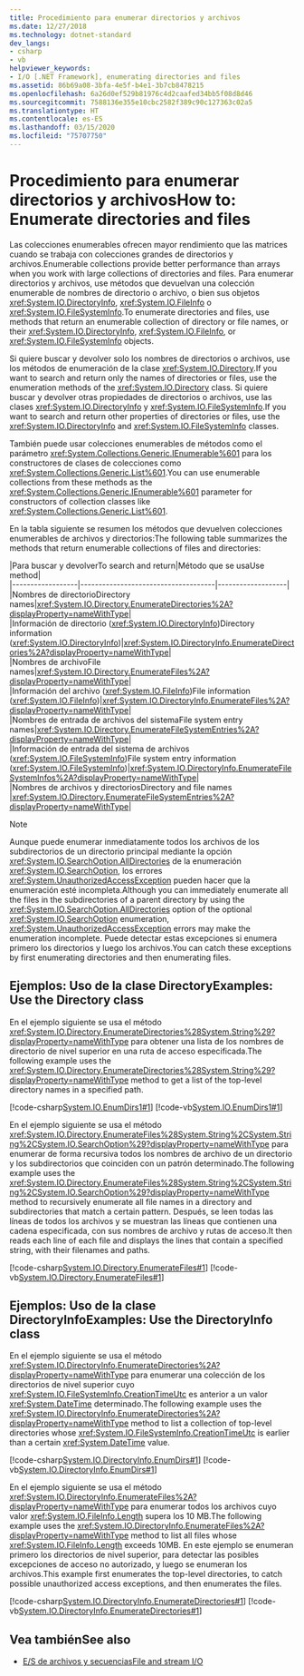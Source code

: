 ```yaml
---
title: Procedimiento para enumerar directorios y archivos
ms.date: 12/27/2018
ms.technology: dotnet-standard
dev_langs:
- csharp
- vb
helpviewer_keywords:
- I/O [.NET Framework], enumerating directories and files
ms.assetid: 86b69a08-3bfa-4e5f-b4e1-3b7cb8478215
ms.openlocfilehash: 6a26d0ef529b81976c4d2caafed34bb5f08d8d46
ms.sourcegitcommit: 7588136e355e10cbc2582f389c90c127363c02a5
ms.translationtype: HT
ms.contentlocale: es-ES
ms.lasthandoff: 03/15/2020
ms.locfileid: "75707750"
---
```

# <a name="how-to-enumerate-directories-and-files"></a><span data-ttu-id="d79ff-102">Procedimiento para enumerar directorios y archivos</span><span class="sxs-lookup"><span data-stu-id="d79ff-102">How to: Enumerate directories and files</span></span>
<span data-ttu-id="d79ff-103">Las colecciones enumerables ofrecen mayor rendimiento que las matrices cuando se trabaja con colecciones grandes de directorios y archivos.</span><span class="sxs-lookup"><span data-stu-id="d79ff-103">Enumerable collections provide better performance than arrays when you work with large collections of directories and files.</span></span> <span data-ttu-id="d79ff-104">Para enumerar directorios y archivos, use métodos que devuelvan una colección enumerable de nombres de directorio o archivo, o bien sus objetos <xref:System.IO.DirectoryInfo>, <xref:System.IO.FileInfo> o <xref:System.IO.FileSystemInfo>.</span><span class="sxs-lookup"><span data-stu-id="d79ff-104">To enumerate directories and files, use methods that return an enumerable collection of directory or file names, or their <xref:System.IO.DirectoryInfo>, <xref:System.IO.FileInfo>, or <xref:System.IO.FileSystemInfo> objects.</span></span>  
  
<span data-ttu-id="d79ff-105">Si quiere buscar y devolver solo los nombres de directorios o archivos, use los métodos de enumeración de la clase <xref:System.IO.Directory>.</span><span class="sxs-lookup"><span data-stu-id="d79ff-105">If you want to search and return only the names of directories or files, use the enumeration methods of the <xref:System.IO.Directory> class.</span></span> <span data-ttu-id="d79ff-106">Si quiere buscar y devolver otras propiedades de directorios o archivos, use las clases <xref:System.IO.DirectoryInfo> y <xref:System.IO.FileSystemInfo>.</span><span class="sxs-lookup"><span data-stu-id="d79ff-106">If you want to search and return other properties of directories or files, use the <xref:System.IO.DirectoryInfo> and <xref:System.IO.FileSystemInfo> classes.</span></span>  
  
<span data-ttu-id="d79ff-107">También puede usar colecciones enumerables de métodos como el parámetro <xref:System.Collections.Generic.IEnumerable%601> para los constructores de clases de colecciones como <xref:System.Collections.Generic.List%601>.</span><span class="sxs-lookup"><span data-stu-id="d79ff-107">You can use enumerable collections from these methods as the <xref:System.Collections.Generic.IEnumerable%601> parameter for constructors of collection classes like <xref:System.Collections.Generic.List%601>.</span></span>  
  
<span data-ttu-id="d79ff-108">En la tabla siguiente se resumen los métodos que devuelven colecciones enumerables de archivos y directorios:</span><span class="sxs-lookup"><span data-stu-id="d79ff-108">The following table summarizes the methods that return enumerable collections of files and directories:</span></span>  
  
|<span data-ttu-id="d79ff-109">Para buscar y devolver</span><span class="sxs-lookup"><span data-stu-id="d79ff-109">To search and return</span></span>|<span data-ttu-id="d79ff-110">Método que se usa</span><span class="sxs-lookup"><span data-stu-id="d79ff-110">Use method</span></span>|  
|------------------|-------------------------------------|-------------------|  
|<span data-ttu-id="d79ff-111">Nombres de directorio</span><span class="sxs-lookup"><span data-stu-id="d79ff-111">Directory names</span></span>|<xref:System.IO.Directory.EnumerateDirectories%2A?displayProperty=nameWithType>|  
|<span data-ttu-id="d79ff-112">Información de directorio (<xref:System.IO.DirectoryInfo>)</span><span class="sxs-lookup"><span data-stu-id="d79ff-112">Directory information (<xref:System.IO.DirectoryInfo>)</span></span>|<xref:System.IO.DirectoryInfo.EnumerateDirectories%2A?displayProperty=nameWithType>|  
|<span data-ttu-id="d79ff-113">Nombres de archivo</span><span class="sxs-lookup"><span data-stu-id="d79ff-113">File names</span></span>|<xref:System.IO.Directory.EnumerateFiles%2A?displayProperty=nameWithType>|  
|<span data-ttu-id="d79ff-114">Información del archivo (<xref:System.IO.FileInfo>)</span><span class="sxs-lookup"><span data-stu-id="d79ff-114">File information (<xref:System.IO.FileInfo>)</span></span>|<xref:System.IO.DirectoryInfo.EnumerateFiles%2A?displayProperty=nameWithType>|  
|<span data-ttu-id="d79ff-115">Nombres de entrada de archivos del sistema</span><span class="sxs-lookup"><span data-stu-id="d79ff-115">File system entry names</span></span>|<xref:System.IO.Directory.EnumerateFileSystemEntries%2A?displayProperty=nameWithType>|  
|<span data-ttu-id="d79ff-116">Información de entrada del sistema de archivos (<xref:System.IO.FileSystemInfo>)</span><span class="sxs-lookup"><span data-stu-id="d79ff-116">File system entry information (<xref:System.IO.FileSystemInfo>)</span></span>|<xref:System.IO.DirectoryInfo.EnumerateFileSystemInfos%2A?displayProperty=nameWithType>|  
|<span data-ttu-id="d79ff-117">Nombres de archivos y directorios</span><span class="sxs-lookup"><span data-stu-id="d79ff-117">Directory and file names</span></span> |<xref:System.IO.Directory.EnumerateFileSystemEntries%2A?displayProperty=nameWithType>|  

> [!NOTE]
> <span data-ttu-id="d79ff-118">Aunque puede enumerar inmediatamente todos los archivos de los subdirectorios de un directorio principal mediante la opción <xref:System.IO.SearchOption.AllDirectories> de la enumeración <xref:System.IO.SearchOption>, los errores <xref:System.UnauthorizedAccessException> pueden hacer que la enumeración esté incompleta.</span><span class="sxs-lookup"><span data-stu-id="d79ff-118">Although you can immediately enumerate all the files in the subdirectories of a parent directory by using the <xref:System.IO.SearchOption.AllDirectories> option of the optional <xref:System.IO.SearchOption> enumeration, <xref:System.UnauthorizedAccessException> errors may make the enumeration incomplete.</span></span> <span data-ttu-id="d79ff-119">Puede detectar estas excepciones si enumera primero los directorios y luego los archivos.</span><span class="sxs-lookup"><span data-stu-id="d79ff-119">You can catch these exceptions by first enumerating directories and then enumerating files.</span></span>  
  
## <a name="examples-use-the-directory-class"></a><span data-ttu-id="d79ff-120">Ejemplos: Uso de la clase Directory</span><span class="sxs-lookup"><span data-stu-id="d79ff-120">Examples: Use the Directory class</span></span>  
  
<span data-ttu-id="d79ff-121">En el ejemplo siguiente se usa el método <xref:System.IO.Directory.EnumerateDirectories%28System.String%29?displayProperty=nameWithType> para obtener una lista de los nombres de directorio de nivel superior en una ruta de acceso especificada.</span><span class="sxs-lookup"><span data-stu-id="d79ff-121">The following example uses the <xref:System.IO.Directory.EnumerateDirectories%28System.String%29?displayProperty=nameWithType> method to get a list of the top-level directory names in a specified path.</span></span>  

[!code-csharp[System.IO.EnumDirs1#1](../../../samples/snippets/csharp/VS_Snippets_CLR_System/system.io.enumdirs1/cs/program.cs#1)]
[!code-vb[System.IO.EnumDirs1#1](../../../samples/snippets/visualbasic/VS_Snippets_CLR_System/system.io.enumdirs1/vb/program.vb#1)]  

<span data-ttu-id="d79ff-122">En el ejemplo siguiente se usa el método <xref:System.IO.Directory.EnumerateFiles%28System.String%2CSystem.String%2CSystem.IO.SearchOption%29?displayProperty=nameWithType> para enumerar de forma recursiva todos los nombres de archivo de un directorio y los subdirectorios que coinciden con un patrón determinado.</span><span class="sxs-lookup"><span data-stu-id="d79ff-122">The following example uses the <xref:System.IO.Directory.EnumerateFiles%28System.String%2CSystem.String%2CSystem.IO.SearchOption%29?displayProperty=nameWithType> method to recursively enumerate all file names in a directory and subdirectories that match a certain pattern.</span></span> <span data-ttu-id="d79ff-123">Después, se leen todas las líneas de todos los archivos y se muestran las líneas que contienen una cadena especificada, con sus nombres de archivo y rutas de acceso.</span><span class="sxs-lookup"><span data-stu-id="d79ff-123">It then reads each line of each file and displays the lines that contain a specified string, with their filenames and paths.</span></span>

[!code-csharp[System.IO.Directory.EnumerateFiles#1](../../../samples/snippets/csharp/VS_Snippets_CLR_System/system.io.directory.enumeratefiles/cs/program.cs#1)]
[!code-vb[System.IO.Directory.EnumerateFiles#1](../../../samples/snippets/visualbasic/VS_Snippets_CLR_System/system.io.directory.enumeratefiles/vb/program.vb#1)]  
  
## <a name="examples-use-the-directoryinfo-class"></a><span data-ttu-id="d79ff-124">Ejemplos: Uso de la clase DirectoryInfo</span><span class="sxs-lookup"><span data-stu-id="d79ff-124">Examples: Use the DirectoryInfo class</span></span>  
  
<span data-ttu-id="d79ff-125">En el ejemplo siguiente se usa el método <xref:System.IO.DirectoryInfo.EnumerateDirectories%2A?displayProperty=nameWithType> para enumerar una colección de los directorios de nivel superior cuyo <xref:System.IO.FileSystemInfo.CreationTimeUtc> es anterior a un valor <xref:System.DateTime> determinado.</span><span class="sxs-lookup"><span data-stu-id="d79ff-125">The following example uses the <xref:System.IO.DirectoryInfo.EnumerateDirectories%2A?displayProperty=nameWithType> method to list a collection of top-level directories whose <xref:System.IO.FileSystemInfo.CreationTimeUtc> is earlier than a certain <xref:System.DateTime> value.</span></span>  

[!code-csharp[System.IO.DirectoryInfo.EnumDirs#1](../../../samples/snippets/csharp/VS_Snippets_CLR_System/system.io.directoryinfo.enumdirs/cs/program.cs)]
[!code-vb[System.IO.DirectoryInfo.EnumDirs#1](../../../samples/snippets/visualbasic/VS_Snippets_CLR_System/system.io.directoryinfo.enumdirs/vb/module1.vb)]  
  
<span data-ttu-id="d79ff-126">En el ejemplo siguiente se usa el método <xref:System.IO.DirectoryInfo.EnumerateFiles%2A?displayProperty=nameWithType> para enumerar todos los archivos cuyo valor <xref:System.IO.FileInfo.Length> supera los 10 MB.</span><span class="sxs-lookup"><span data-stu-id="d79ff-126">The following example uses the <xref:System.IO.DirectoryInfo.EnumerateFiles%2A?displayProperty=nameWithType> method to list all files whose <xref:System.IO.FileInfo.Length> exceeds 10MB.</span></span> <span data-ttu-id="d79ff-127">En este ejemplo se enumeran primero los directorios de nivel superior, para detectar las posibles excepciones de acceso no autorizado, y luego se enumeran los archivos.</span><span class="sxs-lookup"><span data-stu-id="d79ff-127">This example first enumerates the top-level directories, to catch possible unauthorized access exceptions, and then enumerates the files.</span></span>  

[!code-csharp[System.IO.DirectoryInfo.EnumerateDirectories#1](../../../samples/snippets/csharp/VS_Snippets_CLR_System/system.io.directoryinfo.enumeratedirectories/cs/program.cs#1)]
[!code-vb[System.IO.DirectoryInfo.EnumerateDirectories#1](../../../samples/snippets/visualbasic/VS_Snippets_CLR_System/system.io.directoryinfo.enumeratedirectories/vb/program.vb#1)]  
  
## <a name="see-also"></a><span data-ttu-id="d79ff-128">Vea también</span><span class="sxs-lookup"><span data-stu-id="d79ff-128">See also</span></span>

- [<span data-ttu-id="d79ff-129">E/S de archivos y secuencias</span><span class="sxs-lookup"><span data-stu-id="d79ff-129">File and stream I/O</span></span>](../../../docs/standard/io/index.md)
